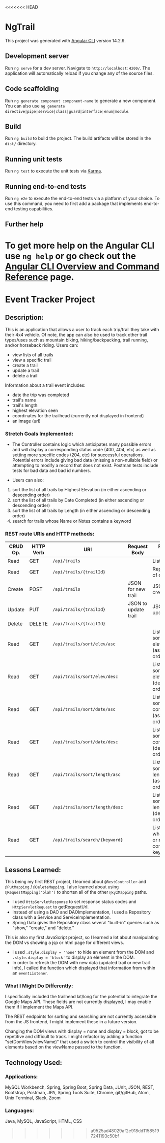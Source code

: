<<<<<<< HEAD
# NgTrail

This project was generated with [Angular CLI](https://github.com/angular/angular-cli) version 14.2.9.

## Development server

Run `ng serve` for a dev server. Navigate to `http://localhost:4200/`. The application will automatically reload if you change any of the source files.

## Code scaffolding

Run `ng generate component component-name` to generate a new component. You can also use `ng generate directive|pipe|service|class|guard|interface|enum|module`.

## Build

Run `ng build` to build the project. The build artifacts will be stored in the `dist/` directory.

## Running unit tests

Run `ng test` to execute the unit tests via [Karma](https://karma-runner.github.io).

## Running end-to-end tests

Run `ng e2e` to execute the end-to-end tests via a platform of your choice. To use this command, you need to first add a package that implements end-to-end testing capabilities.

## Further help

To get more help on the Angular CLI use `ng help` or go check out the [Angular CLI Overview and Command Reference](https://angular.io/cli) page.
=======
# Event Tracker Project

## Description:
This is an application that allows a user to track each trip/trail they take with their 4x4 vehicle. Of note, the app can also be used to track other trail types/uses such as mountain biking, hiking/backpacking, trail running, and/or horseback riding.  Users can:
- view lists of all trails
- view a specific trail
- create a trail
- update a trail
- delete a trail

Information about a trail event includes:
- date the trip was completed
- trail's name
- trail's length
- highest elevation seen
- coordinates for the trailhead (currently not displayed in frontend)
- an image (url)  

### Stretch Goals Implemented:
- The Controller contains logic which anticipates many possible errors and will display a corresponding status code (400, 404, etc) as well as setting more specific codes (204, etc) for successful operations.  Potential errors include giving bad data (missing a non-nullable field) or attempting to modify a record that does not exist.  Postman tests include tests for bad data and bad id numbers.

- Users can also:
1. sort the list of all trails by Highest Elevation (in either ascending or descending order)
2. sort the list of all trails by Date Completed (in either ascending or descending order)
3. sort the list of all trails by Length (in either ascending or descending order)
4. search for trails whose Name or Notes contains a keyword

### REST route URIs and HTTP methods:
| CRUD Op. | HTTP Verb | URI                         | Request Body | Response Body |
|----------|-----------|-----------------------------|--------------|---------------|
| Read     | GET       | `/api/trails`               |              | List of all trails |
| Read     | GET       | `/api/trails/{trailId}`     |              | Representation of one trail |
| Create   | POST      | `/api/trails`               | JSON for new trail| JSON of created trail |
| Update   | PUT       | `/api/trails/{trailId}`     | JSON to update trail | JSON of updated trail |
| Delete   | DELETE    | `/api/trails/{trailId}`     |              | |
| Read     | GET       | `/api/trails/sort/elev/asc` |              | List of trails sorted by elevation (ascending order)|
| Read     | GET       | `/api/trails/sort/elev/desc`|              | List of trails sorted by elevation (descending order)|
| Read     | GET       | `/api/trails/sort/date/asc` |              | List of trails sorted by date completed (ascending order)|
| Read     | GET       | `/api/trails/sort/date/desc`|              | List of trails sorted by date completed (descending order)|
| Read     | GET       | `/api/trails/sort/length/asc` |              | List of trails sorted by length (ascending order)|
| Read     | GET       | `/api/trails/sort/length/desc`|              | List of trails sorted by length (descending order)|
| Read     | GET       | `/api/trails/search/{keyword}`|              | List of trails whose name or notes contains the keyword|

## Lessons Learned:
This being my first REST project, I learned about `@RestController` and `@PutMapping` / `@DeleteMapping`.  I also learned about using `@RequestMapping('blah')` to shorten all of the other `@xyzMapping` paths.
- I used `HttpServletResponse` to set response status codes and `HttpServletRequest` to getRequestUrl.  
- Instead of using a DAO and DAOImplementation, I used a Repository class with a Service and ServiceImplementation.  
- Spring Data gives the Repository class several "built-in" queries such as "show," "create," and "delete."

This is also my first JavaScript project, so I learned a lot about manipulating the DOM vs showing a jsp or html page for different views.
- I used `.style.display = 'none'` to hide an element from the DOM and `.style.display = 'block'` to display an element in the DOM.  
- In order to refresh the DOM with new data (updated trail or new trail info), I called the function which displayed that information from within an `eventListener`.

### What I Might Do Differently:
I specifically included the trailhead lat/long for the potential to integrate the Google Maps API. These fields are not currently displayed, I may enable them if I implement the Maps API.

The REST endpoints for sorting and searching are not currently accessible from the JS frontend, I might implement these in a future version.  

Changing the DOM views with display = none and display = block, got to be repetitive and difficult to track.  I might refactor by adding a function "setDomView(viewName)" that used a switch to control the visibility of all elements based on the viewName passed to the function.  

## Technology Used:
### Applications:
MySQL Workbench, Spring, Spring Boot, Spring Data, JUnit, JSON, REST, Bootstrap, Postman, JPA, Spring Tools Suite, Chrome, git/gitHub, Atom, Unix Terminal, Slack, Zoom

### Languages:
Java, MySQL, JavaScript, HTML, CSS
>>>>>>> a9525ad48029af2e918dd11585197241193c50bf
